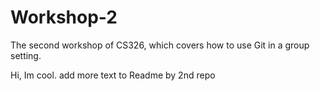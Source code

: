 # Workshop-2

The second workshop of CS326, which covers how to use Git in a group setting.

Hi, Im cool.
add more text to Readme by 2nd repo
